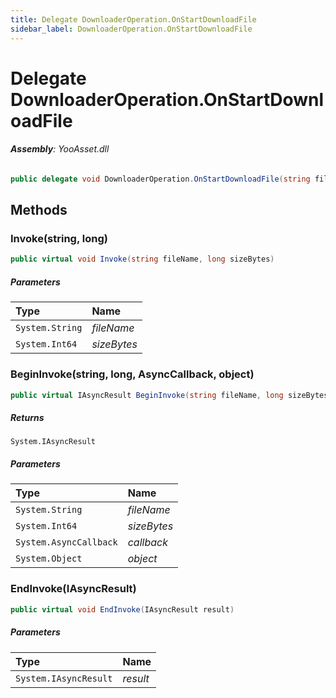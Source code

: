 ```yaml
---
title: Delegate DownloaderOperation.OnStartDownloadFile
sidebar_label: DownloaderOperation.OnStartDownloadFile
---
```

# Delegate DownloaderOperation.OnStartDownloadFile


###### **Assembly**: YooAsset.dll

```csharp title="Declaration"
public delegate void DownloaderOperation.OnStartDownloadFile(string fileName, long sizeBytes)
```
## Methods
### Invoke(string, long)


```csharp title="Declaration"
public virtual void Invoke(string fileName, long sizeBytes)
```

##### Parameters

| Type | Name |
|:--- |:--- |
| `System.String` | *fileName* |
| `System.Int64` | *sizeBytes* |

### BeginInvoke(string, long, AsyncCallback, object)


```csharp title="Declaration"
public virtual IAsyncResult BeginInvoke(string fileName, long sizeBytes, AsyncCallback callback, object @object)
```

##### Returns

`System.IAsyncResult`

##### Parameters

| Type | Name |
|:--- |:--- |
| `System.String` | *fileName* |
| `System.Int64` | *sizeBytes* |
| `System.AsyncCallback` | *callback* |
| `System.Object` | *object* |

### EndInvoke(IAsyncResult)


```csharp title="Declaration"
public virtual void EndInvoke(IAsyncResult result)
```

##### Parameters

| Type | Name |
|:--- |:--- |
| `System.IAsyncResult` | *result* |

